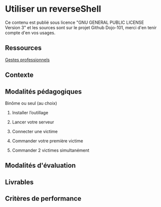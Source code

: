 # Utiliser un reverseShell


Ce contenu est publié sous licence "GNU GENERAL PUBLIC LICENSE Version 3" et les sources sont sur le projet Github Dojo-101, merci d'en tenir compte d'en vos usages.

## Ressources

[Gestes professionnels](https://github.com/Aif4thah/Dojo-101)

## Contexte


## Modalités pédagogiques

Binôme ou seul (au choix)


1. Installer l’outillage

2. Lancer votre serveur

3. Connecter une victime

4. Commander votre première victime

5. Commander 2 victimes simultanément


## Modalités d'évaluation


## Livrables


## Critères de performance

